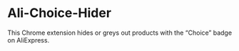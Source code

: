 # Ali-Choice-Hider
This Chrome extension hides or greys out products with the “Choice” badge on AliExpress.
